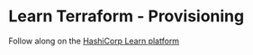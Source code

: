 # Learn Terraform - Provisioning

Follow along on the [HashiCorp Learn platform](https://learn.hashicorp.com/tutorials/terraform/cloud-init?in=terraform/provision)

